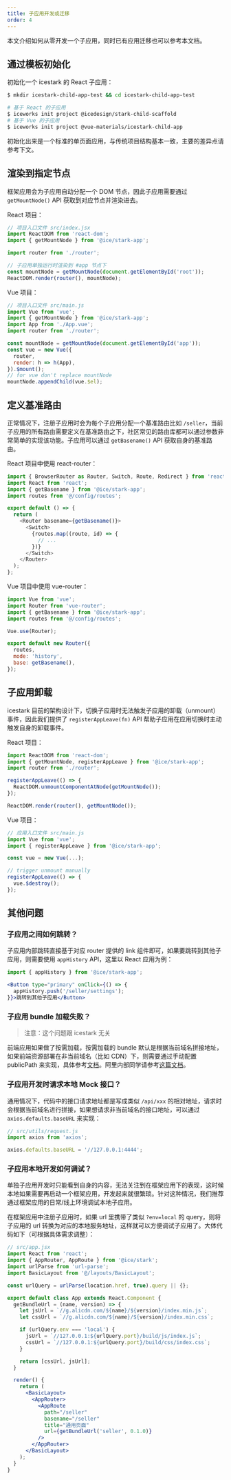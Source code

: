 ```yaml
---
title: 子应用开发或迁移
order: 4
---
```


本文介绍如何从零开发一个子应用，同时已有应用迁移也可以参考本文档。

## 通过模板初始化

初始化一个 icestark 的 React 子应用：

```bash
$ mkdir icestark-child-app-test && cd icestark-child-app-test

# 基于 React 的子应用
$ iceworks init project @icedesign/stark-child-scaffold
# 基于 Vue 的子应用
$ iceworks init project @vue-materials/icestark-child-app
```

初始化出来是一个标准的单页面应用，与传统项目结构基本一致，主要的差异点请参考下文。

## 渲染到指定节点

框架应用会为子应用自动分配一个 DOM 节点，因此子应用需要通过 `getMountNode()` API 获取到对应节点并渲染进去。

React 项目：

```jsx
// 项目入口文件 src/index.jsx
import ReactDOM from 'react-dom';
import { getMountNode } from '@ice/stark-app';

import router from './router';

// 子应用单独运行时渲染到 #app 节点下
const mountNode = getMountNode(document.getElementById('root'));
ReactDOM.render(router(), mountNode);
```

Vue 项目：

```js
// 项目入口文件 src/main.js
import Vue from 'vue';
import { getMountNode } from '@ice/stark-app';
import App from './App.vue';
import router from './router';

const mountNode = getMountNode(document.getElementById('app'));
const vue = new Vue({
  router,
  render: h => h(App),
}).$mount();
// for vue don't replace mountNode
mountNode.appendChild(vue.$el);
```

## 定义基准路由

正常情况下，注册子应用时会为每个子应用分配一个基准路由比如 `/seller`，当前子应用的所有路由需要定义在基准路由之下，社区常见的路由库都可以通过参数非常简单的实现该功能。子应用可以通过 `getBasename()` API 获取自身的基准路由。

React 项目中使用 react-router：

```js
import { BrowserRouter as Router, Switch, Route, Redirect } from 'react-router-dom';
import React from 'react';
import { getBasename } from '@ice/stark-app';
import routes from '@/config/routes';

export default () => {
  return (
    <Router basename={getBasename()}>
      <Switch>
        {routes.map((route, id) => {
          // ...
        })}
      </Switch>
    </Router>
  );
};
```

Vue 项目中使用 vue-router：

```js
import Vue from 'vue';
import Router from 'vue-router';
import { getBasename } from '@ice/stark-app';
import routes from '@/config/routes';

Vue.use(Router);

export default new Router({
  routes,
  mode: 'history',
  base: getBasename(),
});
```

## 子应用卸载

icestark 目前的架构设计下，切换子应用时无法触发子应用的卸载（unmount）事件，因此我们提供了 `registerAppLeave(fn)` API 帮助子应用在应用切换时主动触发自身的卸载事件。

React 项目：

```jsx
import ReactDOM from 'react-dom';
import { getMountNode, registerAppLeave } from '@ice/stark-app';
import router from './router';

registerAppLeave(() => {
  ReactDOM.unmountComponentAtNode(getMountNode());
});

ReactDOM.render(router(), getMountNode());
```

Vue 项目：

```js
// 应用入口文件 src/main.js
import Vue from 'vue';
import { registerAppLeave } from '@ice/stark-app';

const vue = new Vue(...);

// trigger unmount manually
registerAppLeave(() => {
  vue.$destroy();
});
```

## 其他问题

### 子应用之间如何跳转？

子应用内部跳转直接基于对应 router 提供的 link 组件即可，如果要跳转到其他子应用，则需要使用 `appHistory` API，这里以 React 应用为例：

```jsx
import { appHistory } from '@ice/stark-app';

<Button type="primary" onClick={() => {
  appHistory.push('/seller/settings');
}}>跳转到其他子应用</Button>
```

### 子应用 bundle 加载失败？

> 注意：这个问题跟 icestark 无关

前端应用如果做了按需加载，按需加载的 bundle 默认是根据当前域名拼接地址，如果前端资源部署在非当前域名（比如 CDN）下，则需要通过手动配置 publicPath 来实现，具体参考[文档](/docs/guide/dev/build#publicPath)。阿里内部同学请参考[这篇文档](https://yuque.antfin-inc.com/ice/rdy99p/syvuzh)。

### 子应用开发时请求本地 Mock 接口？

通用情况下，代码中的接口请求地址都是写成类似 `/api/xxx` 的相对地址，请求时会根据当前域名进行拼接，如果想请求非当前域名的接口地址，可以通过 `axios.defaults.baseURL` 来实现：

```js
// src/utils/request.js
import axios from 'axios';

axios.defaults.baseURL = '//127.0.0.1:4444';
```

### 子应用本地开发如何调试？

单独子应用开发时只能看到自身的内容，无法关注到在框架应用下的表现，这时候本地如果需要再启动一个框架应用，开发起来就很繁琐。针对这种情况，我们推荐通过框架应用的日常/线上环境调试本地子应用。

在框架应用中注册子应用时，如果 url 里携带了类似 `?env=local` 的 query，则将子应用的 url 转换为对应的本地服务地址，这样就可以方便调试子应用了。大体代码如下（可根据具体需求调整）：

```jsx
// src/app.jsx
import React from 'react';
import { AppRouter, AppRoute } from '@ice/stark';
import urlParse from 'url-parse';
import BasicLayout from '@/layouts/BasicLayout';

const urlQuery = urlParse(location.href, true).query || {};

export default class App extends React.Component {
  getBundleUrl = (name, version) => {
    let jsUrl = `//g.alicdn.com/${name}/${version}/index.min.js`;
    let cssUrl = `//g.alicdn.com/${name}/${version}/index.min.css`;

    if (urlQuery.env === 'local') {
      jsUrl = `//127.0.0.1:${urlQuery.port}/build/js/index.js`;
      cssUrl = `//127.0.0.1:${urlQuery.port}/build/css/index.css`;
    }

    return [cssUrl, jsUrl];
  }

  render() {
    return (
      <BasicLayout>
        <AppRouter>
          <AppRoute
            path="/seller"
            basename="/seller"
            title="通用页面"
            url={getBundleUrl('seller', 0.1.0)}
          />
        </AppRouter>
      </BasicLayout>
    );
  }
}
```